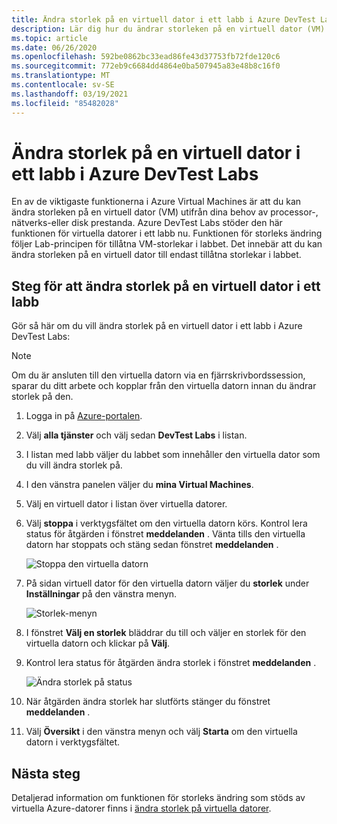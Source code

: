 ```yaml
---
title: Ändra storlek på en virtuell dator i ett labb i Azure DevTest Labs
description: Lär dig hur du ändrar storleken på en virtuell dator (VM) i Azure DevTest Labs baserat på dina behov av processor, nätverk eller disk prestanda.
ms.topic: article
ms.date: 06/26/2020
ms.openlocfilehash: 592be0862bc33ead86fe43d37753fb72fde120c6
ms.sourcegitcommit: 772eb9c6684dd4864e0ba507945a83e48b8c16f0
ms.translationtype: MT
ms.contentlocale: sv-SE
ms.lasthandoff: 03/19/2021
ms.locfileid: "85482028"
---
```

# <a name="resize-a-vm-in-a-lab-in-azure-devtest-labs"></a>Ändra storlek på en virtuell dator i ett labb i Azure DevTest Labs
En av de viktigaste funktionerna i Azure Virtual Machines är att du kan ändra storleken på en virtuell dator (VM) utifrån dina behov av processor-, nätverks-eller disk prestanda. Azure DevTest Labs stöder den här funktionen för virtuella datorer i ett labb nu. Funktionen för storleks ändring följer Lab-principen för tillåtna VM-storlekar i labbet. Det innebär att du kan ändra storleken på en virtuell dator till endast tillåtna storlekar i labbet. 


## <a name="steps-to-resize-a-vm-in-a-lab"></a>Steg för att ändra storlek på en virtuell dator i ett labb 
Gör så här om du vill ändra storlek på en virtuell dator i ett labb i Azure DevTest Labs: 

> [!NOTE]
> Om du är ansluten till den virtuella datorn via en fjärrskrivbordssession, sparar du ditt arbete och kopplar från den virtuella datorn innan du ändrar storlek på den.

1. Logga in på [Azure-portalen](https://portal.azure.com).
2. Välj **alla tjänster** och välj sedan **DevTest Labs** i listan.
3. I listan med labb väljer du labbet som innehåller den virtuella dator som du vill ändra storlek på.  
4. I den vänstra panelen väljer du **mina Virtual Machines**. 
5. Välj en virtuell dator i listan över virtuella datorer.
6. Välj **stoppa** i verktygsfältet om den virtuella datorn körs. Kontrol lera status för åtgärden i fönstret **meddelanden** . Vänta tills den virtuella datorn har stoppats och stäng sedan fönstret **meddelanden** . 

    ![Stoppa den virtuella datorn](media/devtest-lab-resize-vm/stop-vm.png)
1. På sidan virtuell dator för den virtuella datorn väljer du **storlek** under **Inställningar** på den vänstra menyn.

    ![Storlek-menyn](media/devtest-lab-resize-vm/size-menu.png)
1. I fönstret **Välj en storlek** bläddrar du till och väljer en storlek för den virtuella datorn och klickar på **Välj**.     
1. Kontrol lera status för åtgärden ändra storlek i fönstret **meddelanden** .

    ![Ändra storlek på status](media/devtest-lab-resize-vm/resize-status.png)
10. När åtgärden ändra storlek har slutförts stänger du fönstret **meddelanden** . 
11. Välj **Översikt** i den vänstra menyn och välj **Starta** om den virtuella datorn i verktygsfältet. 

## <a name="next-steps"></a>Nästa steg
Detaljerad information om funktionen för storleks ändring som stöds av virtuella Azure-datorer finns i [ändra storlek på virtuella datorer](https://azure.microsoft.com/blog/resize-virtual-machines/).


